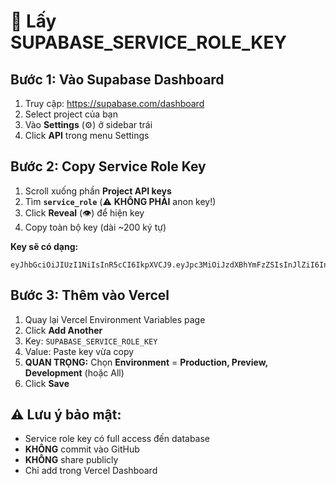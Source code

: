 # 🔑 Lấy SUPABASE_SERVICE_ROLE_KEY

## Bước 1: Vào Supabase Dashboard

1. Truy cập: https://supabase.com/dashboard
2. Select project của bạn
3. Vào **Settings** (⚙️) ở sidebar trái
4. Click **API** trong menu Settings

## Bước 2: Copy Service Role Key

1. Scroll xuống phần **Project API keys**
2. Tìm **`service_role`** (⚠️ **KHÔNG PHẢI** anon key!)
3. Click **Reveal** (👁️) để hiện key
4. Copy toàn bộ key (dài ~200 ký tự)

**Key sẽ có dạng:**
```
eyJhbGciOiJIUzI1NiIsInR5cCI6IkpXVCJ9.eyJpc3MiOiJzdXBhYmFzZSIsInJlZiI6InRiZnZ4eWtmeHp2bWpxaW5tcGl3Iiwicm9sZSI6InNlcnZpY2Vfcm9sZSIsImlhdCI6MTc2MTQ2NzEyNSwiZXhwIjoyMDc3MDQzMTI1fQ...
```

## Bước 3: Thêm vào Vercel

1. Quay lại Vercel Environment Variables page
2. Click **Add Another**
3. Key: `SUPABASE_SERVICE_ROLE_KEY`
4. Value: Paste key vừa copy
5. **QUAN TRỌNG:** Chọn **Environment** = **Production, Preview, Development** (hoặc All)
6. Click **Save**

## ⚠️ Lưu ý bảo mật:

- Service role key có full access đến database
- **KHÔNG** commit vào GitHub
- **KHÔNG** share publicly
- Chỉ add trong Vercel Dashboard

